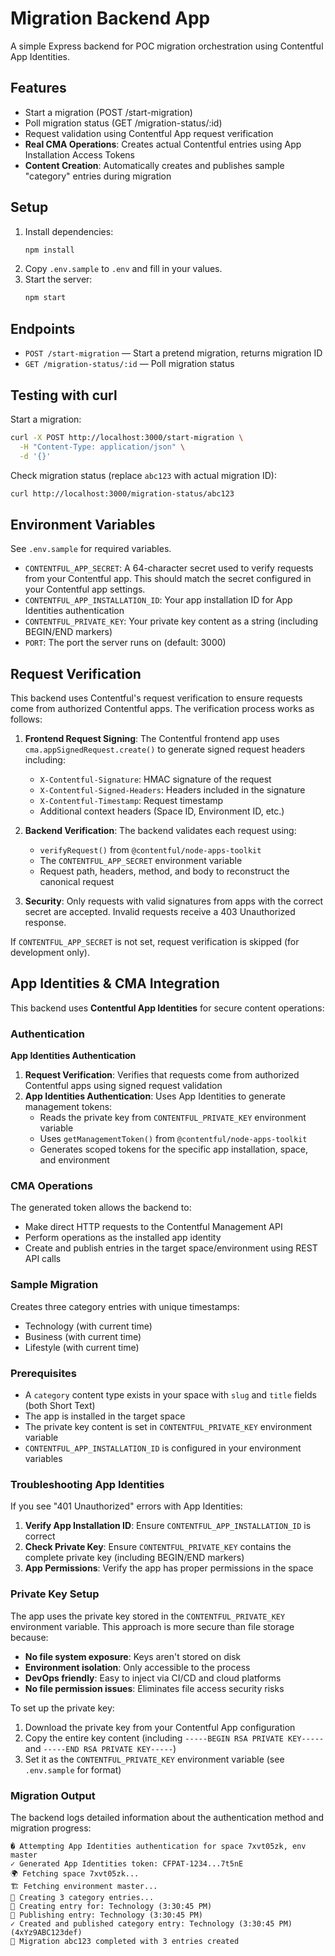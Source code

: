# Migration Backend App

A simple Express backend for POC migration orchestration using Contentful App Identities.

## Features

- Start a migration (POST /start-migration)
- Poll migration status (GET /migration-status/:id)
- Request validation using Contentful App request verification
- **Real CMA Operations**: Creates actual Contentful entries using App Installation Access Tokens
- **Content Creation**: Automatically creates and publishes sample "category" entries during migration

## Setup

1. Install dependencies:
   ```sh
   npm install
   ```
2. Copy `.env.sample` to `.env` and fill in your values.
3. Start the server:
   ```sh
   npm start
   ```

## Endpoints

- `POST /start-migration` — Start a pretend migration, returns migration ID
- `GET /migration-status/:id` — Poll migration status

## Testing with curl

Start a migration:

```bash
curl -X POST http://localhost:3000/start-migration \
  -H "Content-Type: application/json" \
  -d '{}'
```

Check migration status (replace `abc123` with actual migration ID):

```bash
curl http://localhost:3000/migration-status/abc123
```

## Environment Variables

See `.env.sample` for required variables.

- `CONTENTFUL_APP_SECRET`: A 64-character secret used to verify requests from your Contentful app. This should match the secret configured in your Contentful app settings.
- `CONTENTFUL_APP_INSTALLATION_ID`: Your app installation ID for App Identities authentication
- `CONTENTFUL_PRIVATE_KEY`: Your private key content as a string (including BEGIN/END markers)
- `PORT`: The port the server runs on (default: 3000)

## Request Verification

This backend uses Contentful's request verification to ensure requests come from authorized Contentful apps. The verification process works as follows:

1. **Frontend Request Signing**: The Contentful frontend app uses `cma.appSignedRequest.create()` to generate signed request headers including:

   - `X-Contentful-Signature`: HMAC signature of the request
   - `X-Contentful-Signed-Headers`: Headers included in the signature
   - `X-Contentful-Timestamp`: Request timestamp
   - Additional context headers (Space ID, Environment ID, etc.)

2. **Backend Verification**: The backend validates each request using:

   - `verifyRequest()` from `@contentful/node-apps-toolkit`
   - The `CONTENTFUL_APP_SECRET` environment variable
   - Request path, headers, method, and body to reconstruct the canonical request

3. **Security**: Only requests with valid signatures from apps with the correct secret are accepted. Invalid requests receive a 403 Unauthorized response.

If `CONTENTFUL_APP_SECRET` is not set, request verification is skipped (for development only).

## App Identities & CMA Integration

This backend uses **Contentful App Identities** for secure content operations:

### Authentication

**App Identities Authentication**

1. **Request Verification**: Verifies that requests come from authorized Contentful apps using signed request validation
2. **App Identities Authentication**: Uses App Identities to generate management tokens:
   - Reads the private key from `CONTENTFUL_PRIVATE_KEY` environment variable
   - Uses `getManagementToken()` from `@contentful/node-apps-toolkit`
   - Generates scoped tokens for the specific app installation, space, and environment

### CMA Operations

The generated token allows the backend to:

- Make direct HTTP requests to the Contentful Management API
- Perform operations as the installed app identity
- Create and publish entries in the target space/environment using REST API calls

### Sample Migration

Creates three category entries with unique timestamps:

- Technology (with current time)
- Business (with current time)
- Lifestyle (with current time)

### Prerequisites

- A `category` content type exists in your space with `slug` and `title` fields (both Short Text)
- The app is installed in the target space
- The private key content is set in `CONTENTFUL_PRIVATE_KEY` environment variable
- `CONTENTFUL_APP_INSTALLATION_ID` is configured in your environment variables

### Troubleshooting App Identities

If you see "401 Unauthorized" errors with App Identities:

1. **Verify App Installation ID**: Ensure `CONTENTFUL_APP_INSTALLATION_ID` is correct
2. **Check Private Key**: Ensure `CONTENTFUL_PRIVATE_KEY` contains the complete private key (including BEGIN/END markers)
3. **App Permissions**: Verify the app has proper permissions in the space

### Private Key Setup

The app uses the private key stored in the `CONTENTFUL_PRIVATE_KEY` environment variable. This approach is more secure than file storage because:

- **No file system exposure**: Keys aren't stored on disk
- **Environment isolation**: Only accessible to the process
- **DevOps friendly**: Easy to inject via CI/CD and cloud platforms
- **No file permission issues**: Eliminates file access security risks

To set up the private key:

1. Download the private key from your Contentful App configuration
2. Copy the entire key content (including `-----BEGIN RSA PRIVATE KEY-----` and `-----END RSA PRIVATE KEY-----`)
3. Set it as the `CONTENTFUL_PRIVATE_KEY` environment variable (see `.env.sample` for format)

### Migration Output

The backend logs detailed information about the authentication method and migration progress:

```
� Attempting App Identities authentication for space 7xvt05zk, env master
✓ Generated App Identities token: CFPAT-1234...7t5nE
🌍 Fetching space 7xvt05zk...
🏗️ Fetching environment master...
📝 Creating 3 category entries...
📄 Creating entry for: Technology (3:30:45 PM)
🚀 Publishing entry: Technology (3:30:45 PM)
✓ Created and published category entry: Technology (3:30:45 PM) (4xYz9ABC123def)
🎉 Migration abc123 completed with 3 entries created
```
